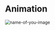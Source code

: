 # Animation 
![name-of-you-image](https://lh3.googleusercontent.com/XVZDzO05eiBCO2N-hOkHXrsBN5KuSc3Xy1nFasdWApTjKMgMzPdKgbi0JUSLTBNf4wA2R3k-shqmDaZbO3kmlhFV90TaTnOPfDCxC3DICTP8oCfSNPeX2BDNsD68lHDFnZP9iZXr5qvTzhAXN0rOGbrG9xZOqyvadG9Yr8ETwJlzJLk27Eu2O6I689vYm0wFmAUhjdADbGfH16WkvVnMoIkjP9U3u4m2tXgVl2e3d9IQWS5BDia_7kE1XJBPW1qGVn_B_gfZAU1YuQSnQzpPsTh2hIqupLeCiuEIiHjcTwpOQBhM-jDnj8XKQRRFUIaStXrkSxQKIPXlzvpO3XPHacbngRfc8idUpR6BLvxuHU5F2dlQN_vHXBw_k7Mbjp_82yIG72Y63N0oRPDGeNrsWWBlI0fyA1un0QoS9UlF4CQPIQG5AUnBDFo6te21WVoCSCreUURTUWYG6Ob1UDcNdatdMZ5hePHge5QomfgmV_0QJgrumnQTA03Q0RnjpMJIV3pL2lsFfAuQJ4zYS3E3M_NlQgWirUnT_1rasLmNFvU6Ifjoiz-KYzO_9rQoU3CI3ua-FH3QB7hxEPheuDdQxAj72LW6jm7cywGWyxZgujRmzojIckZntGrWOfP9uqCuISo7Xe9fI1bL6wuqAfmjY4l3PHylLIpxjAvVVnMjTSEanHE08wMFhKK0sEyFOuTHXDbtK8aUXlvLN8bKg00nji6t4LXI7WyuVy3y-6OlWMRxFU70vb9o5NijjebfPx8vYMiFHZKwUT1cUiXtofkwtsdZJ8qAIC_-9r_kurupCvllqwhiCDiA4p3W4Tetz1yj8_Z6Vqh6aPAxO5AeFwoLTTm1A9pFBvEPndlFfGZUbx8MyXVSCE0nDqMz103l1meXUIgyH5Gn8e4=w1167-h640-no?authuser=0)